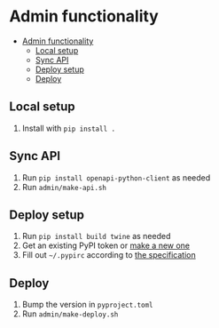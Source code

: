 # Admin functionality


- [Admin functionality](#admin-functionality)
  - [Local setup](#local-setup)
  - [Sync API](#sync-api)
  - [Deploy setup](#deploy-setup)
  - [Deploy](#deploy)


## Local setup

1. Install with `pip install .`


## Sync API

1. Run `pip install openapi-python-client` as needed
2. Run `admin/make-api.sh`


## Deploy setup

1. Run `pip install build twine` as needed
2. Get an existing PyPI token or [make a new one](https://pypi.org/manage/account/token/)
3. Fill out `~/.pypirc` according to [the specification](https://packaging.python.org/en/latest/specifications/pypirc/#using-a-pypi-token)


## Deploy

1. Bump the version in `pyproject.toml`
2. Run `admin/make-deploy.sh`
